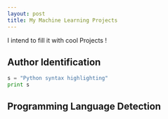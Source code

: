 ```yaml
---
layout: post
title: My Machine Learning Projects
---
```


I intend to fill  it  with cool Projects !


## Author Identification

 
```python
s = "Python syntax highlighting"
print s
```
## Programming Language Detection 
